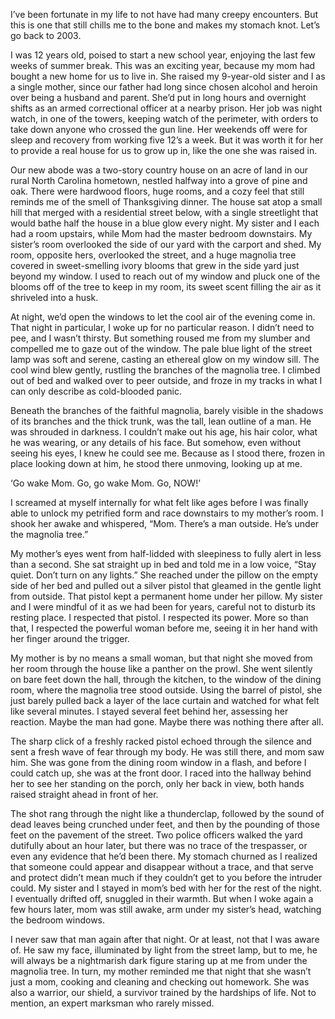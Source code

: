 I’ve been fortunate in my life to not have had many creepy encounters. But this is one that still chills me to the bone and makes my stomach knot. Let’s go back to 2003.

I was 12 years old, poised to start a new school year, enjoying the last few weeks of summer break. This was an exciting year, because my mom had bought a new home for us to live in. She raised my 9-year-old sister and I as a single mother, since our father had long since chosen alcohol and heroin over being a husband and parent. She’d put in long hours and overnight shifts as an armed correctional officer at a nearby prison. Her job was night watch, in one of the towers, keeping watch of the perimeter, with orders to take down anyone who crossed the gun line. Her weekends off were for sleep and recovery from working five 12’s a week. But it was worth it for her to provide a real house for us to grow up in, like the one she was raised in. 

Our new abode was a two-story country house on an acre of land in our rural North Carolina hometown, nestled halfway into a grove of pine and oak. There were hardwood floors, huge rooms, and a cozy feel that still reminds me of the smell of Thanksgiving dinner. The house sat atop a small hill that merged with a residential street below, with a single streetlight that would bathe half the house in a blue glow every night. My sister and I each had a room upstairs, while Mom had the master bedroom downstairs. My sister’s room overlooked the side of our yard with the carport and shed. My room, opposite hers, overlooked the street, and a huge magnolia tree covered in sweet-smelling ivory blooms that grew in the side yard just beyond my window. I used to reach out of my window and pluck one of the blooms off of the tree to keep in my room, its sweet scent filling the air as it shriveled into a husk.

At night, we’d open the windows to let the cool air of the evening come in. That night in particular, I woke up for no particular reason. I didn’t need to pee, and I wasn’t thirsty. But something roused me from my slumber and compelled me to gaze out of the window. The pale blue light of the street lamp was soft and serene, casting an ethereal glow on my window sill. The cool wind blew gently, rustling the branches of the magnolia tree. I climbed out of bed and walked over to peer outside, and froze in my tracks in what I can only describe as cold-blooded panic.

Beneath the branches of the faithful magnolia, barely visible in the shadows of its branches and the thick trunk, was the tall, lean outline of a man. He was shrouded in darkness. I couldn’t make out his age, his hair color, what he was wearing, or any details of his face. But somehow, even without seeing his eyes, I knew he could see me. Because as I stood there, frozen in place looking down at him, he stood there unmoving, looking up at me. 

‘Go wake Mom. Go, go wake Mom. Go, NOW!’ 

I screamed at myself internally for what felt like ages before I was finally able to unlock my petrified form and race downstairs to my mother’s room. I shook her awake and whispered, “Mom. There’s a man outside. He’s under the magnolia tree.”

My mother’s eyes went from half-lidded with sleepiness to fully alert in less than a second. She sat straight up in bed and told me in a low voice, “Stay quiet. Don’t turn on any lights.” She reached under the pillow on the empty side of her bed and pulled out a silver pistol that gleamed in the gentle light from outside. That pistol kept a permanent home under her pillow. My sister and I were mindful of it as we had been for years, careful not to disturb its resting place. I respected that pistol. I respected its power. More so than that, I respected the powerful woman before me, seeing it in her hand with her finger around the trigger. 

My mother is by no means a small woman, but that night she moved from her room through the house like a panther on the prowl. She went silently on bare feet down the hall, through the kitchen, to the window of the dining room, where the magnolia tree stood outside. Using the barrel of pistol, she just barely pulled back a layer of the lace curtain and watched for what felt like several minutes. I stayed several feet behind her, assessing her reaction. Maybe the man had gone. Maybe there was nothing there after all.

The sharp click of a freshly racked pistol echoed through the silence and sent a fresh wave of fear through my body. He was still there, and mom saw him. She was gone from the dining room window in a flash, and before I could catch up, she was at the front door. I raced into the hallway behind her to see her standing on the porch, only her back in view, both hands raised straight ahead in front of her. 

The shot rang through the night like a thunderclap, followed by the sound of dead leaves being crunched under feet, and then by the pounding of those feet on the pavement of the street. Two police officers walked the yard dutifully about an hour later, but there was no trace of the trespasser, or even any evidence that he’d been there. My stomach churned as I realized that someone could appear and disappear without a trace, and that serve and protect didn’t mean much if they couldn’t get to you before the intruder could.  My sister and I stayed in mom’s bed with her for the rest of the night. I eventually drifted off, snuggled in their warmth. But when I woke again a few hours later, mom was still awake, arm under my sister’s head, watching the bedroom windows. 

I never saw that man again after that night. Or at least, not that I was aware of. He saw my face, illuminated by light from the street lamp, but to me, he will always be a nightmarish dark figure staring up at me from under the magnolia tree. In turn, my mother reminded me that night that she wasn’t just a mom, cooking and cleaning and checking out homework. She was also a warrior, our shield, a survivor trained by the hardships of life. Not to mention, an expert marksman who rarely missed.